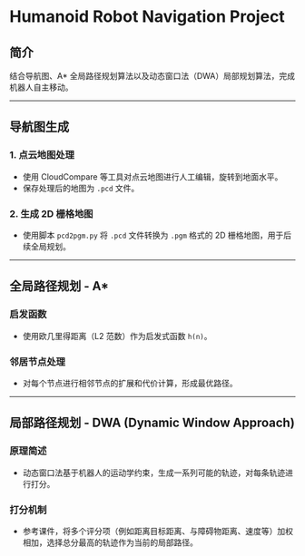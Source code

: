 # Humanoid Robot Navigation Project

## 简介
结合导航图、A* 全局路径规划算法以及动态窗口法（DWA）局部规划算法，完成机器人自主移动。

---

## 导航图生成

### 1. 点云地图处理
- 使用 CloudCompare 等工具对点云地图进行人工编辑，旋转到地面水平。
- 保存处理后的地图为 `.pcd` 文件。

### 2. 生成 2D 栅格地图
- 使用脚本 `pcd2pgm.py` 将 `.pcd` 文件转换为 `.pgm` 格式的 2D 栅格地图，用于后续全局规划。

---

## 全局路径规划 - A*

### 启发函数
- 使用欧几里得距离（L2 范数）作为启发式函数 `h(n)`。

### 邻居节点处理
- 对每个节点进行相邻节点的扩展和代价计算，形成最优路径。

---

## 局部路径规划 - DWA (Dynamic Window Approach)

### 原理简述
- 动态窗口法基于机器人的运动学约束，生成一系列可能的轨迹，对每条轨迹进行打分。

### 打分机制
- 参考课件，将多个评分项（例如距离目标距离、与障碍物距离、速度等）加权相加，选择总分最高的轨迹作为当前的局部路径。

